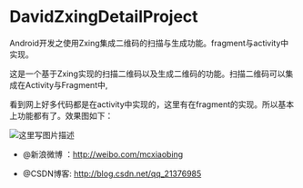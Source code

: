# DavidZxingDetailProject

Android开发之使用Zxing集成二维码的扫描与生成功能。fragment与activity中实现。

这是一个基于Zxing实现的扫描二维码以及生成二维码的功能。扫描二维码可以集成在Activity与Fragment中,

看到网上好多代码都是在activity中实现的，这里有在fragment的实现。所以基本上功能都有了。效果图如下：

![这里写图片描述](http://img.blog.csdn.net/20161121100653217)

 * @新浪微博 ：http://weibo.com/mcxiaobing
 
 * @CSDN博客: http://blog.csdn.net/qq_21376985
 
 
 
